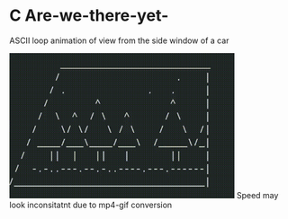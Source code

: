 # C  Are-we-there-yet-
ASCII loop animation of view from the side window of a car  

<img src="./demo.gif" width="400"/>  
Speed may look inconsitatnt due to mp4-gif conversion  
